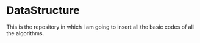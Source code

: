 # DataStructure
This is the repository in which i am going to insert all the basic codes of all the algorithms.
